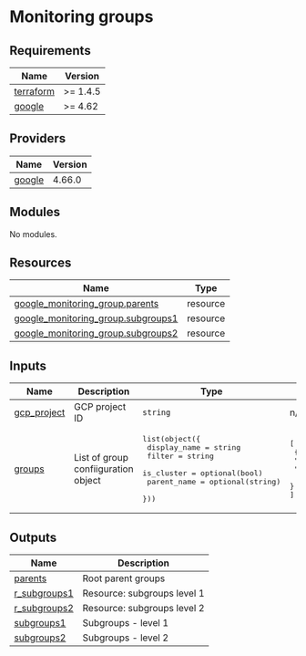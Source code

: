 # Monitoring groups

<!-- BEGINNING OF PRE-COMMIT-TERRAFORM DOCS HOOK -->
## Requirements

| Name | Version |
|------|---------|
| <a name="requirement_terraform"></a> [terraform](#requirement\_terraform) | >= 1.4.5 |
| <a name="requirement_google"></a> [google](#requirement\_google) | >= 4.62 |

## Providers

| Name | Version |
|------|---------|
| <a name="provider_google"></a> [google](#provider\_google) | 4.66.0 |

## Modules

No modules.

## Resources

| Name | Type |
|------|------|
| [google_monitoring_group.parents](https://registry.terraform.io/providers/hashicorp/google/latest/docs/resources/monitoring_group) | resource |
| [google_monitoring_group.subgroups1](https://registry.terraform.io/providers/hashicorp/google/latest/docs/resources/monitoring_group) | resource |
| [google_monitoring_group.subgroups2](https://registry.terraform.io/providers/hashicorp/google/latest/docs/resources/monitoring_group) | resource |

## Inputs

| Name | Description | Type | Default | Required |
|------|-------------|------|---------|:--------:|
| <a name="input_gcp_project"></a> [gcp\_project](#input\_gcp\_project) | GCP project ID | `string` | n/a | yes |
| <a name="input_groups"></a> [groups](#input\_groups) | List of group confiiguration object | <pre>list(object({<br>    display_name = string<br>    filter       = string<br>    is_cluster   = optional(bool)<br>    parent_name  = optional(string)<br>  }))</pre> | <pre>[<br>  {<br>    "display_name": "",<br>    "filter": ""<br>  }<br>]</pre> | no |

## Outputs

| Name | Description |
|------|-------------|
| <a name="output_parents"></a> [parents](#output\_parents) | Root parent groups |
| <a name="output_r_subgroups1"></a> [r\_subgroups1](#output\_r\_subgroups1) | Resource: subgroups level 1 |
| <a name="output_r_subgroups2"></a> [r\_subgroups2](#output\_r\_subgroups2) | Resource: subgroups level 2 |
| <a name="output_subgroups1"></a> [subgroups1](#output\_subgroups1) | Subgroups - level 1 |
| <a name="output_subgroups2"></a> [subgroups2](#output\_subgroups2) | Subgroups - level 2 |
<!-- END OF PRE-COMMIT-TERRAFORM DOCS HOOK -->
